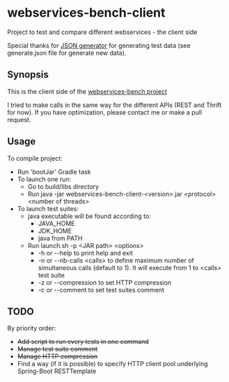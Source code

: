# webservices-bench-client
 Project to test and compare different webservices - the client side
 
 Special thanks for [JSON generator](https://www.json-generator.com/) for generating test data (see generate.json file for generate new data).

## Synopsis
This is the client side of the [webservices-bench project](https://github.com/vlachenal/webservices-bench)

I tried to make calls in the same way for the different APIs (REST and Thrift for now). If you have optimization, please contact me or make a pull request.

## Usage
To compile project:
 * Run 'bootJar' Gradle task
 * To launch one run:
     * Go to build/libs directory
     * Run java -jar webservices-bench-client-\<version\>.jar \<protocol\> \<number of threads\>
 * To launch test suites:
     * java executable will be found according to:
         * JAVA_HOME
         * JDK_HOME
         * java from PATH
     * Run launch.sh -p \<JAR path\> \<options\>
         * -h or --help to print help and exit
         * -n or --nb-calls \<calls\> to define maximum number of simultaneous calls (default to 1). It will execute from 1 to \<calls\> test suite
         * -z or --compression to set HTTP compression
         * -c or --comment to set test suites comment

## TODO
By priority order:
 - ~~Add script to run every tests in one command~~
 - ~~Manage test suite comment~~
 - ~~Manage HTTP compression~~
 - Find a way (if it is possible) to specify HTTP client pool underlying Spring-Boot RESTTemplate
